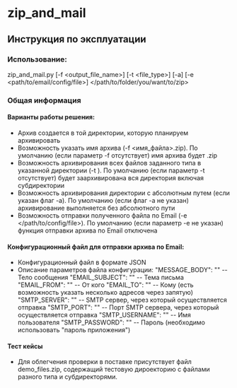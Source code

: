 # zip_and_mail
## Инструкция по эксплуатации

### Использование:

zip_and_mail.py [-f <output_file_name>] [-t <file_type>] [-a] [-e <path/to/email/config/file>]  </path/to/folder/you/want/to/zip>

### Общая информация

#### Варианты работы решения:


- Архив создается в той директории, которую планируем архивировать  
- Возможность указать имя архива (-f <имя_файла>.zip). По умолчанию (если параметр -f отсутствует) имя архива будет <YYYYMMDD-HHmmss>.zip  
- Возможность архивирования всех файлов заданного типа в указанной директории (-t <extention>). По умолчанию (если параметр -t отсутствует) будет заархивирована вся директория включая субдиректории   
- Возможность архивирования директории с абсолютным путем (если указан флаг -a). По умолчанию (если флаг -a не указан) архивирование выполняется без абсолютного пути   
- Возможность отправки полученного файла по Email (-e </path/to/config/file>). По умолчанию (если параметр -e не указан) функция отправки архива по Email отключена    

#### Конфигурационный файл для отправки архива по Email:

- Конфигурационный файл в формате JSON  
- Описание параметров файла конфигурации:
  "MESSAGE_BODY": "" -- Тело сообщения
  "EMAIL_SUBJECT": "" -- Тема письма
  "EMAIL_FROM": "" -- От кого
  "EMAIL_TO": "" -- Кому (есть возможность указать несколько адресов через запятую)
  "SMTP_SERVER": "" -- SMTP сервер, через который осуществляется отправка
  "SMTP_PORT": "" -- Порт SMTP сервера, через который осуществляется отправка
  "SMTP_USERNAME": "" -- Имя пользователя
  "SMTP_PASSWORD": "" -- Пароль (необходимо использовать "пароль приложения")  


#### Тест кейсы
- Для облегчения проверки в поставке присутствует файл demo_files.zip, содержащий тестовую дироекторию с файлами разного типа и субдиректорями.



